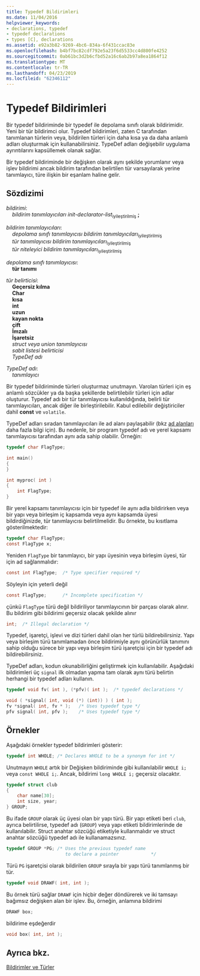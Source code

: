 ```yaml
---
title: Typedef Bildirimleri
ms.date: 11/04/2016
helpviewer_keywords:
- declarations, typedef
- typedef declarations
- types [C], declarations
ms.assetid: e92a3b82-9269-4bc6-834a-6f431ccac83e
ms.openlocfilehash: b4bf7bc82cdf792e5a23f6d5533cc4d800fe4252
ms.sourcegitcommit: 0ab61bc3d2b6cfbd52a16c6ab2b97a8ea1864f12
ms.translationtype: MT
ms.contentlocale: tr-TR
ms.lasthandoff: 04/23/2019
ms.locfileid: "62346112"
---
```

# <a name="typedef-declarations"></a>Typedef Bildirimleri

Bir typedef bildiriminde bir typedef ile depolama sınıfı olarak bildirimidir. Yeni bir tür bildirimci olur. Typedef bildirimleri, zaten C tarafından tanımlanan türlerin veya, bildirilen türleri için daha kısa ya da daha anlamlı adları oluşturmak için kullanabilirsiniz. TypeDef adları değişebilir uygulama ayrıntılarını kapsüllemek olanak sağlar.

Bir typedef bildiriminde bir değişken olarak aynı şekilde yorumlanır veya işlev bildirimi ancak bildirim tarafından belirtilen tür varsayılarak yerine tanımlayıcı, türe ilişkin bir eşanlam haline gelir.

## <a name="syntax"></a>Sözdizimi

*bildirimi*:<br/>
&nbsp;&nbsp;&nbsp;&nbsp;*bildirim tanımlayıcıları init-declarator-list*<sub>iyileştirilmiş</sub> **;**

*bildirim tanımlayıcıları*:<br/>
&nbsp;&nbsp;&nbsp;&nbsp;*depolama sınıfı tanımlayıcısı bildirim tanımlayıcıları*<sub>iyileştirilmiş</sub> <br/>
&nbsp;&nbsp;&nbsp;&nbsp;*tür tanımlayıcısı bildirim tanımlayıcıları*<sub>iyileştirilmiş</sub> <br/>
&nbsp;&nbsp;&nbsp;&nbsp;*tür niteleyici bildirim tanımlayıcıları*<sub>iyileştirilmiş</sub>

*depolama sınıfı tanımlayıcısı*:<br/>
&nbsp;&nbsp;&nbsp;&nbsp;**tür tanımı**

*tür belirticisi*:<br/>
&nbsp;&nbsp;&nbsp;&nbsp;**Geçersiz kılma**<br/>
&nbsp;&nbsp;&nbsp;&nbsp;**Char**<br/>
&nbsp;&nbsp;&nbsp;&nbsp;**kısa**<br/>
&nbsp;&nbsp;&nbsp;&nbsp;**int**<br/>
&nbsp;&nbsp;&nbsp;&nbsp;**uzun**<br/>
&nbsp;&nbsp;&nbsp;&nbsp;**kayan nokta**<br/>
&nbsp;&nbsp;&nbsp;&nbsp;**çift**<br/>
&nbsp;&nbsp;&nbsp;&nbsp;**İmzalı**<br/>
&nbsp;&nbsp;&nbsp;&nbsp;**İşaretsiz**<br/>
&nbsp;&nbsp;&nbsp;&nbsp;*struct veya union tanımlayıcısı*<br/>
&nbsp;&nbsp;&nbsp;&nbsp;*sabit listesi belirticisi*<br/>
&nbsp;&nbsp;&nbsp;&nbsp;*TypeDef adı*

*TypeDef adı*:<br/>
&nbsp;&nbsp;&nbsp;&nbsp;*tanımlayıcı*

Bir typedef bildiriminde türleri oluşturmaz unutmayın. Varolan türleri için eş anlamlı sözcükler ya da başka şekillerde belirtilebilir türleri için adlar oluşturur. Typedef adı bir tür tanımlayıcısı kullanıldığında, belirli tür tanımlayıcıları, ancak diğer ile birleştirilebilir. Kabul edilebilir değiştiriciler dahil **const** ve `volatile`.

TypeDef adları sıradan tanımlayıcıları ile ad alanı paylaşabilir (bkz [ad alanları](../c-language/name-spaces.md) daha fazla bilgi için). Bu nedenle, bir program typedef adı ve yerel kapsamı tanımlayıcısı tarafından aynı ada sahip olabilir. Örneğin:

```C
typedef char FlagType;

int main()
{
}

int myproc( int )
{
    int FlagType;
}
```

Bir yerel kapsamı tanımlayıcısı için bir typedef ile aynı adla bildirirken veya bir yapı veya birleşim iç kapsamda veya aynı kapsamda üyesi bildirdiğinizde, tür tanımlayıcısı belirtilmelidir. Bu örnekte, bu kısıtlama gösterilmektedir:

```C
typedef char FlagType;
const FlagType x;
```

Yeniden `FlagType` bir tanımlayıcı, bir yapı üyesinin veya birleşim üyesi, tür için ad sağlanmalıdır:

```C
const int FlagType;  /* Type specifier required */
```

Söyleyin için yeterli değil

```C
const FlagType;      /* Incomplete specification */
```

çünkü `FlagType` türü değil bildiriliyor tanımlayıcının bir parçası olarak alınır. Bu bildirim gibi bildirimi geçersiz olacak şekilde alınır

```C
int;  /* Illegal declaration */
```

Typedef, işaretçi, işlevi ve dizi türleri dahil olan her türlü bildirebilirsiniz. Yapı veya birleşim türü tanımlamadan önce bildirimiyle aynı görünürlük tanımını sahip olduğu sürece bir yapı veya birleşim türü işaretçisi için bir typedef adı bildirebilirsiniz.

TypeDef adları, kodun okunabilirliğini geliştirmek için kullanılabilir. Aşağıdaki bildirimleri üç `signal` ilk olmadan yapma tam olarak aynı türü belirtin herhangi bir typedef adları kullanın.

```C
typedef void fv( int ), (*pfv)( int );  /* typedef declarations */

void ( *signal( int, void (*) (int)) ) ( int );
fv *signal( int, fv * );   /* Uses typedef type */
pfv signal( int, pfv );    /* Uses typedef type */
```

## <a name="examples"></a>Örnekler

Aşağıdaki örnekler typedef bildirimleri gösterir:

```C
typedef int WHOLE; /* Declares WHOLE to be a synonym for int */
```

Unutmayın `WHOLE` artık bir Değişken bildiriminde gibi kullanılabilir `WHOLE i;` veya `const WHOLE i;`. Ancak, bildirimi `long WHOLE i;` geçersiz olacaktır.

```C
typedef struct club
{
    char name[30];
    int size, year;
} GROUP;
```

Bu ifade `GROUP` olarak üç üyesi olan bir yapı türü. Bir yapı etiketi beri `club`, ayrıca belirtilirse, typedef adı (`GROUP`) veya yapı etiketi bildirimlerinde de kullanılabilir. Struct anahtar sözcüğü etiketiyle kullanmalıdır ve struct anahtar sözcüğü typedef adı ile kullanamazsınız.

```C
typedef GROUP *PG; /* Uses the previous typedef name
                      to declare a pointer            */
```

Türü `PG` işaretçisi olarak bildirilen `GROUP` sırayla bir yapı türü tanımlanmış bir tür.

```C
typedef void DRAWF( int, int );
```

Bu örnek türü sağlar `DRAWF` için hiçbir değer döndürerek ve iki tamsayı bağımsız değişken alan bir işlev. Bu, örneğin, anlamına bildirimi

```C
DRAWF box;
```

bildirime eşdeğerdir

```C
void box( int, int );
```

## <a name="see-also"></a>Ayrıca bkz.

[Bildirimler ve Türler](../c-language/declarations-and-types.md)
